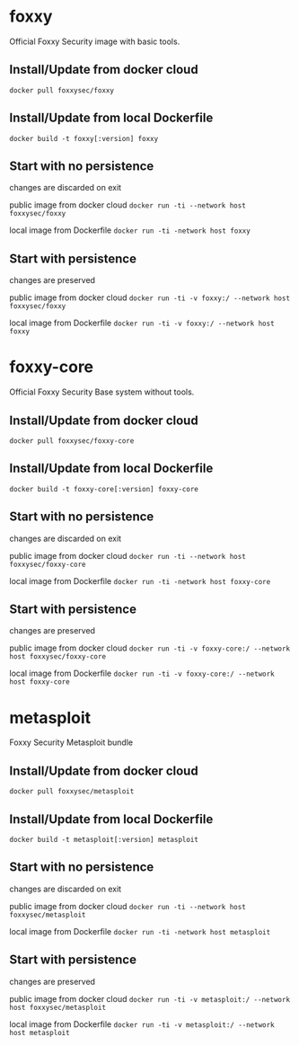 # foxxy
Official Foxxy Security image with basic tools.

## Install/Update from docker cloud
```docker pull foxxysec/foxxy```

## Install/Update from local Dockerfile
```docker build -t foxxy[:version] foxxy```

## Start with no persistence
changes are discarded on exit

public image from docker cloud
```docker run -ti --network host foxxysec/foxxy```

local image from Dockerfile
```docker run -ti -network host foxxy```

## Start with persistence
changes are preserved

public image from docker cloud
```docker run -ti -v foxxy:/ --network host foxxysec/foxxy```

local image from Dockerfile
```docker run -ti -v foxxy:/ --network host foxxy```





# foxxy-core
Official Foxxy Security Base system without tools.

## Install/Update from docker cloud
```docker pull foxxysec/foxxy-core```

## Install/Update from local Dockerfile
```docker build -t foxxy-core[:version] foxxy-core```

## Start with no persistence
changes are discarded on exit

public image from docker cloud
```docker run -ti --network host foxxysec/foxxy-core```

local image from Dockerfile
```docker run -ti -network host foxxy-core```

## Start with persistence
changes are preserved

public image from docker cloud
```docker run -ti -v foxxy-core:/ --network host foxxysec/foxxy-core```

local image from Dockerfile
```docker run -ti -v foxxy-core:/ --network host foxxy-core```



# metasploit
Foxxy Security Metasploit bundle

## Install/Update from docker cloud
```docker pull foxxysec/metasploit```

## Install/Update from local Dockerfile
```docker build -t metasploit[:version] metasploit```

## Start with no persistence
changes are discarded on exit

public image from docker cloud
```docker run -ti --network host foxxysec/metasploit```

local image from Dockerfile
```docker run -ti -network host metasploit```

## Start with persistence
changes are preserved

public image from docker cloud
```docker run -ti -v metasploit:/ --network host foxxysec/metasploit```

local image from Dockerfile
```docker run -ti -v metasploit:/ --network host metasploit```
